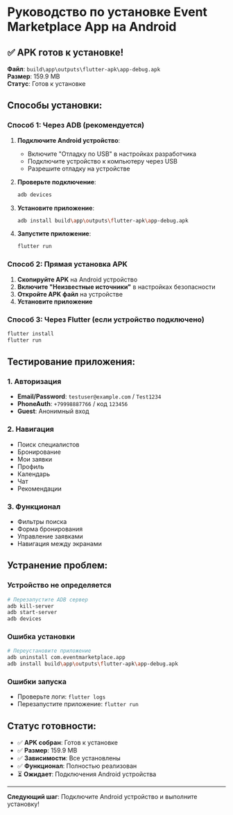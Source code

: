 # Руководство по установке Event Marketplace App на Android

## ✅ APK готов к установке!

**Файл**: `build\app\outputs\flutter-apk\app-debug.apk`  
**Размер**: 159.9 MB  
**Статус**: Готов к установке

## Способы установки:

### Способ 1: Через ADB (рекомендуется)

1. **Подключите Android устройство**:
   - Включите "Отладку по USB" в настройках разработчика
   - Подключите устройство к компьютеру через USB
   - Разрешите отладку на устройстве

2. **Проверьте подключение**:
   ```bash
   adb devices
   ```

3. **Установите приложение**:
   ```bash
   adb install build\app\outputs\flutter-apk\app-debug.apk
   ```

4. **Запустите приложение**:
   ```bash
   flutter run
   ```

### Способ 2: Прямая установка APK

1. **Скопируйте APK** на Android устройство
2. **Включите "Неизвестные источники"** в настройках безопасности
3. **Откройте APK файл** на устройстве
4. **Установите приложение**

### Способ 3: Через Flutter (если устройство подключено)

```bash
flutter install
flutter run
```

## Тестирование приложения:

### 1. Авторизация
- **Email/Password**: `testuser@example.com` / `Test1234`
- **PhoneAuth**: `+79998887766` / код `123456`
- **Guest**: Анонимный вход

### 2. Навигация
- Поиск специалистов
- Бронирование
- Мои заявки
- Профиль
- Календарь
- Чат
- Рекомендации

### 3. Функционал
- Фильтры поиска
- Форма бронирования
- Управление заявками
- Навигация между экранами

## Устранение проблем:

### Устройство не определяется
```bash
# Перезапустите ADB сервер
adb kill-server
adb start-server
adb devices
```

### Ошибка установки
```bash
# Переустановите приложение
adb uninstall com.eventmarketplace.app
adb install build\app\outputs\flutter-apk\app-debug.apk
```

### Ошибки запуска
- Проверьте логи: `flutter logs`
- Перезапустите приложение: `flutter run`

## Статус готовности:

- ✅ **APK собран**: Готов к установке
- ✅ **Размер**: 159.9 MB
- ✅ **Зависимости**: Все установлены
- ✅ **Функционал**: Полностью реализован
- ⏳ **Ожидает**: Подключения Android устройства

---

**Следующий шаг**: Подключите Android устройство и выполните установку!






















